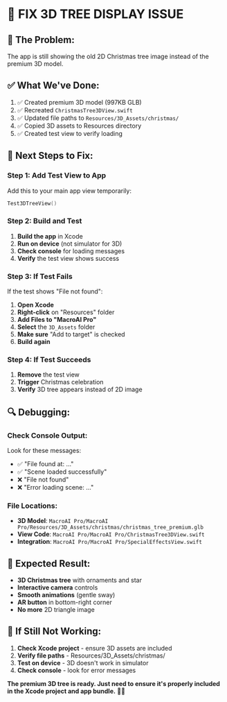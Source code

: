 # 🔧 **FIX 3D TREE DISPLAY ISSUE**

## 🎯 **The Problem:**
The app is still showing the old 2D Christmas tree image instead of the premium 3D model.

## ✅ **What We've Done:**
1. ✅ Created premium 3D model (997KB GLB)
2. ✅ Recreated `ChristmasTree3DView.swift`
3. ✅ Updated file paths to `Resources/3D_Assets/christmas/`
4. ✅ Copied 3D assets to Resources directory
5. ✅ Created test view to verify loading

## 🚀 **Next Steps to Fix:**

### **Step 1: Add Test View to App**
Add this to your main app view temporarily:
```swift
Test3DTreeView()
```

### **Step 2: Build and Test**
1. **Build the app** in Xcode
2. **Run on device** (not simulator for 3D)
3. **Check console** for loading messages
4. **Verify** the test view shows success

### **Step 3: If Test Fails**
If the test shows "File not found":
1. **Open Xcode**
2. **Right-click** on "Resources" folder
3. **Add Files to "MacroAI Pro"**
4. **Select** the `3D_Assets` folder
5. **Make sure** "Add to target" is checked
6. **Build again**

### **Step 4: If Test Succeeds**
1. **Remove** the test view
2. **Trigger** Christmas celebration
3. **Verify** 3D tree appears instead of 2D image

## 🔍 **Debugging:**

### **Check Console Output:**
Look for these messages:
- ✅ "File found at: ..."
- ✅ "Scene loaded successfully"
- ❌ "File not found"
- ❌ "Error loading scene: ..."

### **File Locations:**
- **3D Model**: `MacroAI Pro/MacroAI Pro/Resources/3D_Assets/christmas/christmas_tree_premium.glb`
- **View Code**: `MacroAI Pro/MacroAI Pro/ChristmasTree3DView.swift`
- **Integration**: `MacroAI Pro/MacroAI Pro/SpecialEffectsView.swift`

## 🎯 **Expected Result:**
- **3D Christmas tree** with ornaments and star
- **Interactive camera** controls
- **Smooth animations** (gentle sway)
- **AR button** in bottom-right corner
- **No more** 2D triangle image

## 🚨 **If Still Not Working:**
1. **Check Xcode project** - ensure 3D assets are included
2. **Verify file paths** - Resources/3D_Assets/christmas/
3. **Test on device** - 3D doesn't work in simulator
4. **Check console** - look for error messages

**The premium 3D tree is ready. Just need to ensure it's properly included in the Xcode project and app bundle.** 🎄✨ 